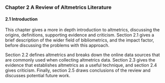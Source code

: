 ### Chapter 2 A Review of Altmetrics Literature

#### 2.1 Introduction

This chapter gives a more in depth introduction to altmetrics, discussing the origins, definitions, supporting evidence and criticism. Section 2.1 gives a brief description of the wider field of bibliometrics, and the impact factor, before discussing the problems with this approach.

Section 2.2 defines altmetrics and breaks down the online data sources that are commonly used when collecting altmetrics data. Section 2.3 gives the evidence that establishes altmetrics as a useful technique, and section 2.4 gives criticism. Finally, section 2.5 draws conclusions of the review and discusses potential future work.

